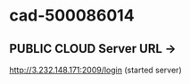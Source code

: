 # cad-500086014


## PUBLIC CLOUD Server URL ->  
http://3.232.148.171:2009/login    (started server)
